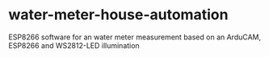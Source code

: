 # water-meter-house-automation
ESP8266 software for an water meter measurement based on an ArduCAM, ESP8266 and WS2812-LED illumination
